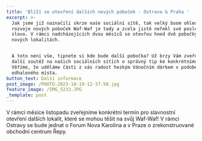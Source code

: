 ```yaml
---
title: 'Blíží se otevření dalších nových poboček - Ostrava & Praha '
excerpt: >-
  Jak jsme již naznačili skrze naše sociální sítě, tak velký boom ohledně
  rozvoje nových poboček Waf-Waf je tady a zcela jistě neřekl své poslední
  slovo. V rámci nadcházejících dvou měsíců se otevřou hned dvě pobočky na
  nových lokalitách. 


  A toto není vše, tipnete si kde bude další pobočka? Už brzy Vám zveřejníme
  další soutěž na našich sociálních sítích o správný tip ke konkrétnímu městu.
  Věříme, že uděláme části z vás radost hezkým Vánočním dárkem v podobě nově
  odhaleného místa. 
button_text: Další informace
post_image: /PHOTO-2023-10-19-12-37-50.jpg
feature_image: /IMG_5233.JPG
_template: post
---
```


V rámci měsíce listopadu zveřejníme konkrétní termín pro slavnostní otevření dalších lokalit, které se mohou těšit na svůj Waf-Waf! V rámci Ostravy se bude jednat o Forum Nova Karolina a v Praze o zrekonstruované obchodní centrum Řepy.
